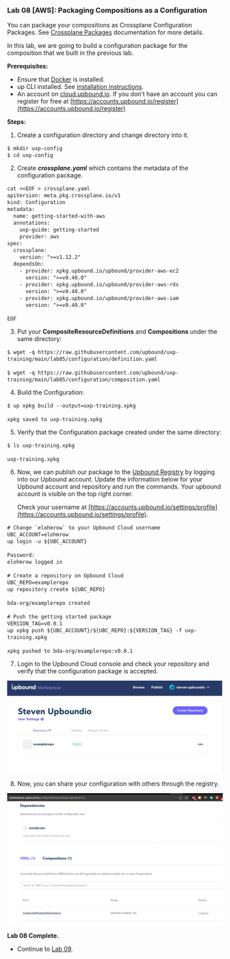 ### **Lab 08 [AWS]: Packaging Compositions as a Configuration**

You can package your compositions as Crossplane Configuration Packages. See [Crossplane Packages](https://docs.crossplane.io/latest/concepts/packages/) documentation for more details.

In this lab, we are going to build a configuration package for the composition that we built in the previous lab.

**Prerequisites:**

- Ensure that [Docker](https://www.docker.com/products/docker-desktop) is installed.
- up CLI installed. See [installation instructions](https://docs.upbound.io/cli/).
- An account on [cloud.upbound.io](cloud.upbound.io). If you don’t have an account you can register for free at [https://accounts.upbound.io/register](https://accounts.upbound.io/register)

**Steps:**

1. Create a configuration directory and change directory into it.

```
$ mkdir uxp-config
$ cd uxp-config
```

2. Create **_crossplane.yaml_** which contains the metadata of the configuration package.

```
cat <<EOF > crossplane.yaml
apiVersion: meta.pkg.crossplane.io/v1
kind: Configuration
metadata:
  name: getting-started-with-aws
  annotations:
    uxp-guide: getting-started
    provider: aws
spec:
  crossplane:
    version: ">=v1.12.2"
  dependsOn:
    - provider: xpkg.upbound.io/upbound/provider-aws-ec2
      version: ">=v0.40.0"
    - provider: xpkg.upbound.io/upbound/provider-aws-rds
      version: ">=v0.40.0"
    - provider: xpkg.upbound.io/upbound/provider-aws-iam
      version: ">=v0.40.0"

EOF
```

3. Put your **CompositeResourceDefinitions** and **Compositions** under the same directory:

```
$ wget -q https://raw.githubusercontent.com/upbound/uxp-training/main/lab05/configuration/definition.yaml

$ wget -q https://raw.githubusercontent.com/upbound/uxp-training/main/lab05/configuration/composition.yaml
```

4. Build the Configuration:

```
$ up xpkg build --output=uxp-training.xpkg

xpkg saved to uxp-training.xpkg
```

5. Verify that the Configuration package created under the same directory:

```
$ ls uxp-training.xpkg

uxp-training.xpkg
```

6. Now, we can publish our package to the [Upbound Registry](https://marketplace.upbound.io/) by logging into our Upbound account. Update the information below for your Upbound account and repository and run the commands. Your upbound account is visible on the top right corner.

   Check your username at [https://accounts.upbound.io/settings/profile](https://accounts.upbound.io/settings/profile).

```
# Change `elohmrow` to your Upbound Cloud username  
UBC_ACCOUNT=elohmrow
up login -u ${UBC_ACCOUNT}

Password: 
elohmrow logged in

# Create a repository on Upbound Cloud
UBC_REPO=examplerepo
up repository create ${UBC_REPO}

bda-org/examplerepo created

# Push the getting started package
VERSION_TAG=v0.0.1
up xpkg push ${UBC_ACCOUNT}/${UBC_REPO}:${VERSION_TAG} -f uxp-training.xpkg

xpkg pushed to bda-org/examplerepo:v0.0.1
```

7. Login to the Upbound Cloud console and check your repository and verify that the configuration package is accepted.


![alt_text](images/lab08-3.png "image_tooltip")

8. Now, you can share your configuration with others through the registry.


![alt_text](images/lab08-4.png "image_tooltip")


**Lab 08 Complete.**

- Continue to [Lab 09](../../lab09/aws/lab09.md).
